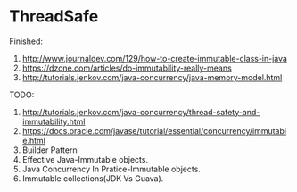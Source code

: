 # ThreadSafe
Finished: 
1. http://www.journaldev.com/129/how-to-create-immutable-class-in-java
2. https://dzone.com/articles/do-immutability-really-means
3. http://tutorials.jenkov.com/java-concurrency/java-memory-model.html

TODO:
1. http://tutorials.jenkov.com/java-concurrency/thread-safety-and-immutability.html
2. https://docs.oracle.com/javase/tutorial/essential/concurrency/immutable.html
3. Builder Pattern
4. Effective Java-Immutable objects.
5. Java Concurrency In Pratice-Immutable objects.
6. Immutable collections(JDK Vs Guava).



